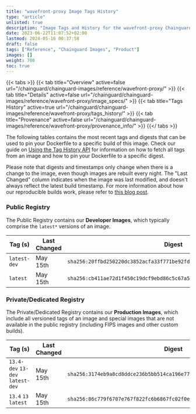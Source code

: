```yaml
---
title: "wavefront-proxy Image Tags History"
type: "article"
unlisted: true
description: "Image Tags and History for the wavefront-proxy Chainguard Image"
date: 2023-06-22T11:07:52+02:00
lastmod: 2024-05-16 00:37:58
draft: false
tags: ["Reference", "Chainguard Images", "Product"]
images: []
weight: 700
toc: true
---
```


{{< tabs >}}
{{< tab title="Overview" active=false url="/chainguard/chainguard-images/reference/wavefront-proxy/" >}}
{{< tab title="Details" active=false url="/chainguard/chainguard-images/reference/wavefront-proxy/image_specs/" >}}
{{< tab title="Tags History" active=true url="/chainguard/chainguard-images/reference/wavefront-proxy/tags_history/" >}}
{{< tab title="Provenance" active=false url="/chainguard/chainguard-images/reference/wavefront-proxy/provenance_info/" >}}
{{</ tabs >}}

The following tables contains the most recent tags and digests that can be used to pin your Dockerfile to a specific build of this image. Check our guide on [Using the Tag History API](/chainguard/chainguard-images/using-the-tag-history-api/) for information on how to fetch all tags from an image and how to pin your Dockerfile to a specific digest.

Please note that digests and timestamps only change when there is a change to the image, even though images are rebuilt every night. The "Last Changed" column indicates when the image was last modified, and doesn't always reflect the latest build timestamp. For more information about how our reproducible builds work, please refer to [this blog post](https://www.chainguard.dev/unchained/reproducing-chainguards-reproducible-image-builds).

### Public Registry
The Public Registry contains our **Developer Images**, which typically comprise the `latest*` versions of an image.

| Tag (s)       | Last Changed | Digest                                                                    |
|---------------|--------------|---------------------------------------------------------------------------|
|  `latest-dev` | May 15th     | `sha256:20ffbd250220dc3852acfa33f771be92fd47915ae91e5da23f3b1a0e83c49df9` |
|  `latest`     | May 15th     | `sha256:cb411ae72d1f450c19dcf9ebd86c5c67a5d2792917645e0a397b0cc47eb32392` |


### Private/Dedicated Registry
The Private/Dedicated Registry contains our **Production Images**, which include all versioned tags of an image and special images that are not available in the public registry (including FIPS images and other custom builds).

| Tag (s)                           | Last Changed | Digest                                                                    |
|-----------------------------------|--------------|---------------------------------------------------------------------------|
|  `13.4-dev` `13-dev` `latest-dev` | May 15th     | `sha256:3174eb9a8cd8ddce236b5bb514ca196e77f3a435a989d952ef4d0eaba4bb9e39` |
|  `13.4` `13` `latest`             | May 15th     | `sha256:86c779f6707e767f822fc6b6867fc02f0e557dcffbed4fd734be9a97ffee5352` |

